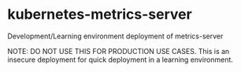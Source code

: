 # kubernetes-metrics-server
Development/Learning environment deployment of metrics-server

NOTE: DO NOT USE THIS FOR PRODUCTION USE CASES.
 This is an insecure deployment for quick deployment in a learning environment.
